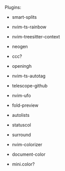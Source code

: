 Plugins:

- smart-splits
- nvim-ts-rainbow
- nvim-treesitter-context
- neogen
- ccc?
- openingh
- nvim-ts-autotag
- telescope-github
- nvim-ufo
- fold-preview
- autolists
- statuscol

- surround

- nvim-colorizer
- document-color
- mini.color?
